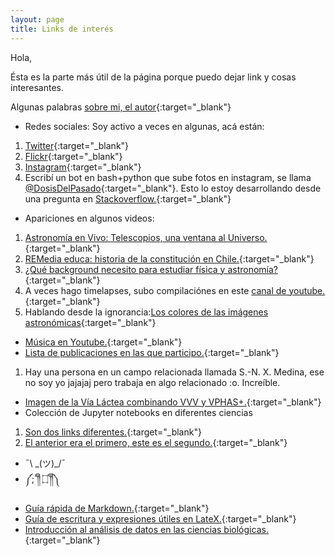 ```yaml
---
layout: page
title: Links de interés
---
```


Hola,

Ésta es la parte más útil de la página porque puedo dejar link y cosas interesantes. 

Algunas palabras [sobre mi, el autor](https://nicomedinap.github.io/about.html){:target="_blank"}

* Redes sociales: Soy activo a veces en algunas, acá están:
1. [Twitter](https://twitter.com/nicomedinap){:target="_blank"}
2. [Flickr](http://www.flickr.com/photos/73337761@N06/){:target="_blank"}
3. [Instagram](https://www.instagram.com/nicomediap/){:target="_blank"}
4. Escribí un bot en bash+python que sube fotos en instagram, se llama [@DosisDelPasado](https://www.instagram.com/dosisdelpasado/){:target="_blank"}. Esto lo estoy desarrollando desde una pregunta en [Stackoverflow.](https://stackoverflow.com/questions/65215029/upload-vertical-images-to-instagram-using-python?noredirect=1#comment115581214_65215029){:target="_blank"}


* Apariciones en algunos videos:
1. [Astronomía en Vivo: Telescopios, una ventana al Universo.](https://youtu.be/uY6pnWmrERs){:target="_blank"}
2. [REMedia educa: historia de la constitución en Chile.](https://www.instagram.com/tv/CGi9ZtWpls-/?utm_source=ig_web_button_share_sheet){:target="_blank"}
3. [¿Qué background necesito para estudiar física y astronomía?](https://youtu.be/KTGlYMEI48g){:target="_blank"}
4. A veces hago timelapses, subo compilaciónes en este [canal de youtube.](https://www.youtube.com/channel/UC27Vv11KAnccwb0UVy7aXtQ?view_as=subscriber){:target="_blank"}
5. Hablando desde la ignorancia:[Los colores de las imágenes astronómicas](https://www.youtube.com/watch?v=ebR1Rl9GZuA&t=853s){:target="_blank"}

* [Música en Youtube.](https://nicomedinap.github.io/musica/musica.html){:target="_blank"}
* [Lista de publicaciones en las que participo.](https://arxiv.org/search/astro-ph?searchtype=author&query=Medina%2C+N){:target="_blank"}
1. Hay una persona en un campo relacionada llamada S.-N. X. Medina, ese no soy yo jajajaj pero trabaja en algo relacionado :o. Increíble. 

* [Imagen de la Vía Láctea combinando VVV y VPHAS+.](http://djer.roe.ac.uk/vsa/vvv/mosaic/lb.html?fbclid=IwAR2rdnczc_BdbZ00PKxs0UhU4nivZu7v5ElS-MCvsO2fDsYPB84ESscn9v8){:target="_blank"}
* Colección de Jupyter notebooks en diferentes ciencias
1. [Son dos links diferentes.](https://github.com/jupyter/jupyter/wiki/A-gallery-of-interesting-Jupyter-Notebooks){:target="_blank"}
2. [El anterior era el primero, este es el segundo.](https://notebook.community){:target="_blank"}
* ¯\ \_(ツ)_/¯
* ༼;´༎ຶ ۝ ༎ຶ༽
<!--- * También me gusta escribir, subiré algunos textos [acá.](https://nicomedinap.github.io/escritos/LoQueUnoNecesita.html){:target="_blank"} --->
* [Guía rápida de Markdown.](https://enterprise.github.com/downloads/en/markdown-cheatsheet.pdf){:target="_blank"}
* [Guía de escritura y expresiones útiles en LateX.](https://es.wikipedia.org/wiki/Ayuda:Uso_de_LaTeX){:target="_blank"}
* [Introducción al análisis de datos en las ciencias biológicas.](http://bebi103.caltech.edu.s3-website-us-east-1.amazonaws.com/2019a/){:target="_blank"}


